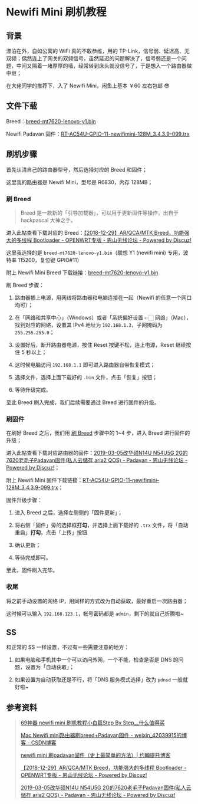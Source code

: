 # Newifi Mini 刷机教程

## 背景

漂泊在外，自如公寓的 WiFi 真的不敢恭维，用的 TP-Link，信号弱、延迟高、无双频；偶然连上了网关的双频信号，虽然延迟的问题解决了，信号弱还是一个问题，中间又隔着一堵厚厚的墙，经常转到床头就没信号了，于是想入一个路由器做中继；

在大佬同学的推荐下，入了 Newifi Mini，闲鱼上基本 ￥60 左右包邮 😎

## 文件下载

Breed：[breed-mt7620-lenovo-y1.bin](http://software.lbinin.com/newifi-mini/breed-mt7620-lenovo-y1.bin)

Newifi Padavan 固件：[RT-AC54U-GPIO-11-newifimini-128M_3.4.3.9-099.trx](http://software.lbinin.com/newifi-mini/RT-AC54U-GPIO-11-newifimini-128M_3.4.3.9-099.trx)

## 刷机步骤

首先认清自己的路由器型号，然后选择对应的 Breed 和固件；

这里我的路由器是 Newifi Mini，型号是 R6830，内存 128MB；

### 刷 Breed

> Breed 是一款新的「引导加载器」，可以用于更新固件等操作，出自于 hackpascal 大神之手。

进入此帖查看下载对应的 Breed：[【2018-12-29】AR/QCA/MTK Breed，功能强大的多线程 Bootloader - OPENWRT专版 -  恩山无线论坛 -  Powered by Discuz!](https://www.right.com.cn/forum/thread-161906-1-1.html)

这里我选择的是 `breed-mt7620-lenovo-y1.bin`（联想 Y1 (newifi mini) 专用，波特率 115200，复位键 GPIO#11）

附上 Newifi Mini Breed 下载链接：[breed-mt7620-lenovo-y1.bin](http://software.lbinin.com/newifi-mini/breed-mt7620-lenovo-y1.bin)

刷 Breed 步骤：

1. 路由器插上电源，用网线将路由器和电脑连接在一起（Newifi 的任意一个网口均可）；

2. 在「网络和共享中心」（Windows）或者「系统偏好设置 👉🏻 网络」（Mac），找到对应的网络，设置其 IPv4 地址为 `192.168.1.2`，子网掩码为 `255.255.255.0`；

3. 设置好后，断开路由器电源，按住 Reset 按键不松，连上电源，Reset 继续按住 5 秒以上；

4. 这时候电脑访问 `192.168.1.1` 即可进入路由器自带恢复模式；

5. 选择文件，选择上面下载好的 `.bin` 文件，点击「恢复」按钮；

6. 等待升级完成。

至此 Breed 刷入完成，我们后续需要通过 Breed 进行固件的升级。

### 刷固件

在刷好 Breed 之后，我们用 [刷 Breed](#刷-breed) 步骤中的 1~4 步，进入 Breed 进行固件的升级；

进入此帖查看下载对应路由器的固件：[2019-03-05改华硕N14U N54U5G 2G的7620老毛子Padavan固件(私人云储存 aria2 QOS) - Padavan -  恩山无线论坛 -  Powered by Discuz!](https://www.right.com.cn/forum/thread-161324-1-1.html)；

附上 Newifi Mini 固件下载链接：[RT-AC54U-GPIO-11-newifimini-128M_3.4.3.9-099.trx](http://software.lbinin.com/newifi-mini/RT-AC54U-GPIO-11-newifimini-128M_3.4.3.9-099.trx)；

固件升级步骤：

1. 进入 Breed 之后，选择左侧侧的「固件更新」；

2. 将右侧「固件」旁的选择框**打勾**，并选择上面下载好的 `.trx` 文件，将「自动重启」**打勾**，点击「上传」按钮

3. 确认更新；

4. 等待完成即可。

至此，固件刷入完毕。

### 收尾

将之前手动设置的网络 IP，用同样的方式改为自动获取，最好重启一次路由器；

这时候可以输入 `192.168.123.1`，帐号密码都是 `admin`，剩下的就自己折腾啦~

## SS

和正常的 SS 一样设置，不过有一些需要注意的地方：

1. 如果电脑和手机其中一个可以访问外网，一个不能，检查是否是 DNS 的问题，设置为「自动获取」；

2. 如果设置为自动获取还是不行，将「DNS 服务模式选择」改为 `pdnsd` 一般就好啦~

## 参考资料

> [69神器 newifi mini 刷机教程小白篇Step By Step__什么值得买](https://post.smzdm.com/p/506414/)
>
> [Mac Newifi mini路由器刷breed+Padavan固件 - weixin_42039915的博客 - CSDN博客](https://blog.csdn.net/weixin_42039915/article/details/80145567)
>
> [newifi mini 刷padavan固件（史上最简单的方法）| 约翰提托博客](https://www.johntitorblog.com/?p=305)
>
> [【2018-12-29】AR/QCA/MTK Breed，功能强大的多线程 Bootloader - OPENWRT专版 -  恩山无线论坛 -  Powered by Discuz!](https://www.right.com.cn/forum/thread-161906-1-1.html)
>
> [2019-03-05改华硕N14U N54U5G 2G的7620老毛子Padavan固件(私人云储存 aria2 QOS) - Padavan -  恩山无线论坛 -  Powered by Discuz!](https://www.right.com.cn/forum/thread-161324-1-1.html)